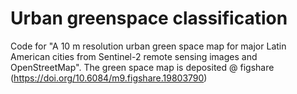 # Urban greenspace classification
Code for "A 10 m resolution urban green space map for major Latin American cities from Sentinel-2 remote sensing images and OpenStreetMap". The green space map is deposited @ figshare (https://doi.org/10.6084/m9.figshare.19803790)
